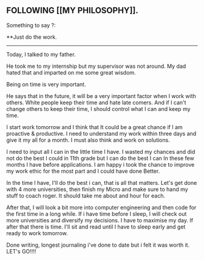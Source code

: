 ## FOLLOWING [[MY PHILOSOPHY]]. 

Something to say ?:

**Just do the work.

---

Today, I talked to my father. 

He took me to my internship but my supervisor was not around. My dad hated that and imparted on me some great wisdom. 

Being on time is very important. 

He says that in the future, it will be a very important factor when I work with others. White people keep their time and hate late comers. And if I can't change others to keep their time, I should control what I can and keep my time. 

I start work tomorrow and I think that It could be a great chance if I am proactive & productive. I need to understand my work within three days and give it my all for a month. I must also think and work on solutions. 

I need to input all I can in the little time I have. I wasted my chances and did not do the best I could in 11th grade but I can do the best I can In these few months I have before applications. I am happy i took the chance to improve my work ethic for the most part and I could have done Better.

In the time I have, I'll do the best i can, that is all that matters. Let's get done with 4 more universities, then finish my Micro and make sure to hand my stuff to coach roger. It should take me about and hour for each. 

After that, I will look a bit more into computer engineering and then code for the first time in a long while. If i have time before I sleep, I will check out more universities and diversify my decisions. I have to maximise my day. If after that there is time. I'll sit and read until I have to sleep early and get ready to work tomorrow. 

Done writing, longest journaling i've done to date but i felt it was worth it. LET's GO!!!!









 